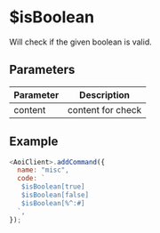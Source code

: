 # $isBoolean

Will check if the given boolean is valid.

## Parameters

| Parameter | Description       |
| --------- | ----------------- |
| content   | content for check |

## Example

```js
<AoiClient>.addCommand({
  name: "misc",
  code: `
   $isBoolean[true]
   $isBoolean[false]
   $isBoolean[%^:#]
  `,
});
```
